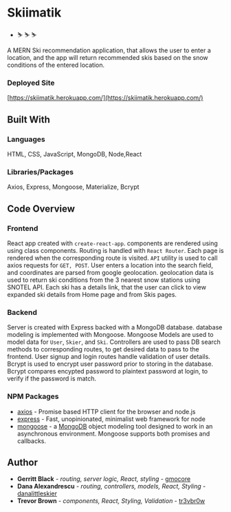 # Skiimatik

* ⛷ ⛷ ⛷

A MERN Ski recommendation application, that allows the user to enter a location, and the app will return recommended skis based on the snow conditions of the entered location.

### Deployed Site
[https://skiimatik.herokuapp.com/](https://skiimatik.herokuapp.com/)


## Built With

### Languages
HTML, CSS, JavaScript, MongoDB, Node,React

### Libraries/Packages
Axios, Express, Mongoose, Materialize, Bcrypt

## Code Overview

### Frontend
React app created with `create-react-app`. components are rendered using using class components. Routing is handled with `React Router`. Each page is rendered when the corresponding route is visited. `API` utility is used to call axios requests for `GET, POST`.  User enters a location into the search field, and coordinates are parsed from google geolocation. geolocation data is used to return ski conditions from the 3 nearest snow stations using SNOTEL API. Each ski has a details link, that the user can click to view expanded ski details from Home page and from Skis pages.  
### Backend
Server is created with Express backed with a MongoDB database. database modeling is implemented with Mongoose. Mongoose Models are used to model data for `User`, `Skier`,  and `Ski`. 
Controllers are used to pass DB search methods to corresponding routes, to get desired data to pass to the frontend. 
User signup and login routes handle validation of user details. Bcrypt is used to encrypt user password prior to storing in the database.  Bcrypt compares encypted password to plaintext password at login, to verify if the password is match. 

### NPM Packages
* [axios](https://www.npmjs.com/package/axios) - Promise based HTTP client for the browser and node.js
* [express](https://www.npmjs.com/package/express) - Fast, unopinionated, minimalist web framework for node
* [mongoose](https://www.npmjs.com/package/mongoose) -   a [MongoDB](https://www.mongodb.org/) object modeling tool designed to work in an asynchronous environment. Mongoose supports both promises and callbacks.

## Author

* **Gerritt Black** - *routing, server logic, React, styling* - [gmocore](https://github.com/gmocore)
* **Dana Alexandrescu** - *routing, controllers, models, React, Styling* - [danalittleskier](https://github.com/danalittleskier)
* **Trevor Brown** - *components, React, Styling, Validation* - [tr3vbr0w](https://github.com/tr3vbr0w)
